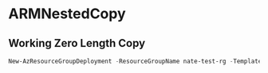 # ARMNestedCopy

## Working Zero Length Copy

```powershell
New-AzResourceGroupDeployment -ResourceGroupName nate-test-rg -TemplateParameterFile vm-no-datadisk.parameters.json -TemplateFile .\vm.deploy.json
```